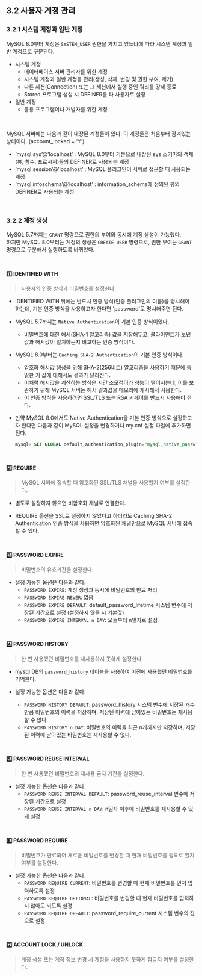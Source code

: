## 3.2 사용자 계정 관리

### 3.2.1 시스템 계정과 일반 계정

MySQL 8.0부터 계정은 `SYSTEM_USER` 권한을 가지고 있느냐에 따라 시스템 계정과 일반 계정으로 구분된다.

- 시스템 계정
    - 데이터베이스 서버 관리자를 위한 계정
    - 시스템 계정과 일반 계정을 관리(생성, 삭제, 변경 및 권한 부여, 제거)
    - 다른 세션(Connection) 또는 그 세션에서 실행 중인 쿼리를 강제 종료
    - Stored 프로그램 생성 시 DEFINER를 타 사용자로 설정
- 일반 계정
    - 응용 프로그램이나 개발자를 위한 계정

<br>

MySQL 서버에는 다음과 같이 내장된 계정들이 있다. 이 계정들은 처음부터 잠겨있는 상태이다. (account_locked = ‘Y’)

- ‘mysql.sys’@’localhost’ : MySQL 8.0부터 기본으로 내장된 sys 스키마의 객체(뷰, 함수, 프로시저)들의 DEFINER로 사용되는 계정
- ‘mysql.session’@’localhost’ : MySQL 플러그인이 서버로 접근할 때 사용되는 계정
- ‘mysql.infoschema’@’localhost’ : information_schema에 정의된 뷰의 DEFINER로 사용되는 계정

<br>

### 3.2.2 계정 생성

MySQL 5.7까지는 `GRANT` 명령으로 권한의 부여와 동시에 계정 생성이 가능했다. <br>
하지만 MySQL 8.0부터는 계정의 생성은 `CREATE USER` 명령으로, 권한 부여는 `GRANT` 명령으로 구분해서 실행하도록 바뀌었다.

<br>

**1️⃣ IDENTIFIED WITH**

> 사용자의 인증 방식과 비밀번호를 설정한다.

- IDENTIFIED WITH 뒤에는 반드시 인증 방식(인증 플러그인의 이름)을 명시해야 하는데, 기본 인증 방식을 사용하고자 한다면 'password'로 명시해주면 된다.

- MySQL 5.7까지는 `Native Authentication`이 기본 인증 방식이었다.
  - 비밀번호에 대한 해시(SHA-1 알고리즘) 값을 저장해두고, 클라이언트가 보낸 값과 해시값이 일치하는지 비교하는 인증 방식이다.

- MySQL 8.0부터는 `Caching SHA-2 Authentication`이 기본 인증 방식이다.
  - 암호화 해시값 생성을 위해 SHA-2(256비트) 알고리즘을 사용하기 때문에 동일한 키 값에 대해서도 결과가 달라진다.
  - 이처럼 해시값을 계산하는 방식은 시간 소모적이라 성능이 떨어지는데, 이를 보완하기 위해 MySQL 서버는 해시 결과값을 메모리에 캐시해서 사용한다.
  - 이 인증 방식을 사용하려면 SSL/TLS 또는 RSA 키페어를 반드시 사용해야 한다.

- 만약 MySQL 8.0에서도 Native Authentication을 기본 인증 방식으로 설정하고자 한다면 다음과 같이 MySQL 설정을 변경하거나 my.cnf 설정 파일에 추가하면 된다.
  ```sql
  mysql> SET GLOBAL default_authentication_plugin="mysql_native_password"
  ```

<br>

**2️⃣ REQUIRE**

> MySQL 서버에 접속할 때 암호화된 SSL/TLS 채널을 사용할지 여부를 설정한다.

- 별도로 설정하지 않으면 비암호화 채널로 연결한다.

- REQUIRE 옵션을 SSL로 설정하지 않았다고 하더라도 Caching SHA-2 Authentication 인증 방식을 사용하면 암호화된 채널만으로 MySQL 서버에 접속할 수 있다.

<br>

**3️⃣ PASSWORD EXPIRE**

> 비밀번호의 유효기간을 설정한다.

- 설정 가능한 옵션은 다음과 같다.
  - `PASSWORD EXPIRE`: 계정 생성과 동시에 비밀번호의 만료 처리
  - `PASSWORD EXPIRE NEVER`: 없음
  - `PASSWORD EXPIRE DEFAULT`: default_password_lifetime 시스템 변수에 저장된 기간으로 설정 (설정하지 않을 시 기본값)
  - `PASSWORD EXPIRE INTERVAL n DAY`: 오늘부터 n일자로 설정

<br>

**4️⃣ PASSWORD HISTORY**

> 한 번 사용했던 비밀번호를 재사용하지 못하게 설정한다.

- mysql DB의 `password_history` 테이블을 사용하여 이전에 사용했던 비밀번호를 기억한다.

- 설정 가능한 옵션은 다음과 같다.
  - `PASSWORD HISTORY DEFAULT`: password_history 시스템 변수에 저장된 개수만큼 비밀번호의 이력을 저장하며, 저장된 이력에 남아있는 비밀번호는 재사용할 수 없다.
  - `PASSWORD HISTORY n DAY`: 비밀번호의 이력을 최곤 n개까지만 저장하며, 저장된 이력에 남아있는 비밀번호는 재사용할 수 없다.

<br>

**5️⃣ PASSWORD REUSE INTERVAL**

> 한 번 사용했던 비밀번호의 재사용 금지 기간을 설정한다.

- 설정 가능한 옵션은 다음과 같다.
  - `PASSWORD REUSE INTERVAL DEFAULT`: password_reuse_interval 변수에 저장된 기간으로 설정
  - `PASSWORD REUSE INTERVAL n DAY`: n일자 이후에 비밀번호를 재사용할 수 있게 설정

<br>

**6️⃣ PASSWORD REQUIRE**

> 비밀번호가 만료되어 새로운 비밀번호를 변경할 때 현재 비밀번호를 필요로 할지 여부를 설정한다.

- 설정 가능한 옵션은 다음과 같다.
  - `PASSWORD REQUIRE CURRENT`: 비밀번호를 변경할 때 현재 비밀번호를 먼저 입력하도록 설정
  - `PASSWORD REQUIRE OPTIONAL`: 비밀번호를 변경할 때 현재 비밀번호를 입력하지 않아도 되도록 설정
  - `PASSWORD REQUIRE DEFAULT`: password_require_current 시스템 변수의 값으로 설정

<br>

**7️⃣ ACCOUNT LOCK / UNLOCK**

> 계정 생성 또는 계정 정보 변경 시 계정을 사용하지 못하게 잠글지 여부를 설정한다.

